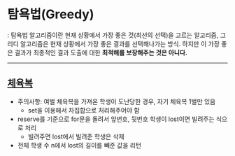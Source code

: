 # 탐욕법(Greedy)


: 탐욕법 알고리즘이란 현재 상황에서 가장 좋은 것(최선의 선택)을 고르는 알고리즘, 그리디 알고리즘은 현재 상황에서 가장 좋은 결과를 선택해나가는 방식. 하지만 이 가장 좋은 결과가 최종적인 결과 도출에 대한 **최적해를 보장해주는 것은 아니다.**

---

## [체육복](https://programmers.co.kr/learn/courses/30/lessons/42862)

- 주의사항: 여벌 체육복을 가져온 학생이 도난당한 경우, 자기 체육복 1벌만 있음
    - set을 이용해서 차집합으로 처리해주어야 함
- reserve를 기준으로 for문을 돌려서 앞번호, 뒷번호 학생이 lost이면 빌려주는 식으로 처리
    - 빌려주면 lost에서 빌려준 학생은 삭제
- 전체 학생 수 n에서 lost의 길이를 빼준 값을 리턴